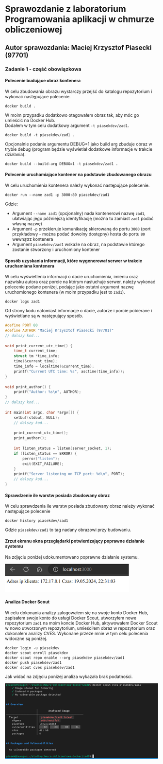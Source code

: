 # Sprawozdanie z laboratorium Programowania aplikacji w chmurze obliczeniowej

## Autor sprawozdania: Maciej Krzysztof Piasecki (97701)

### Zadanie 1 - część obowiązkowa

#### Polecenie budujące obraz kontenera

W celu zbudowania obrazu wystarczy przejść do katalogu repozytorium i wykonać następujące polecenie.

```shell
docker build .
```

W moim przypadku dodatkowo otagowałem obraz tak, aby móc go umieścić na Docker Hub.  
Dodałem w tym celu dodatkowy argument `-t piasekdev/zad1`.

```shell
docker build -t piasekdev/zad1 .
```

Opcjonalnie podanie argumentu DEBUG=1 jako build arg zbuduje obraz w trybie debug (program będzie wyświetlał dodatkowe informacje w trakcie działania).

```shell
docker build --build-arg DEBUG=1 -t piasekdev/zad1 .
```

#### Polecenie uruchamiające kontener na podstawie zbudowanego obrazu

W celu uruchomienia kontenera należy wykonać następujące polecenie.

```shell
docker run --name zad1 -p 3000:80 piasekdev/zad1
```

Gdzie:

- Argument `--name zad1` (opcjonalny) nada kontenerowi nazwę `zad1`, ułatwiając jego późniejszą identyfikację (można tu zamiast `zad1` podać własną nazwę)
- Argument `-p` przekieruje komunikację skierowaną do portu `3000` (port przykładowy - można podać dowolny dostępny) hosta do portu `80` wewnątrz kontenera
- Argument `piasekdev/zad1` wskaże na obraz, na podstawie którego zostanie stworzony i uruchomiony kontener

#### Sposób uzyskania informacji, które wygenerował serwer w trakcie uruchamiana kontenera

W celu wyświetlenia informacji o dacie uruchomienia, imieniu oraz nazwisku autora oraz porcie na którym nasłuchuje serwer, należy wykonać polecenie podane poniżej, podając jako ostatni argument nazwę uruchomionego kontenera (w moim przypadku jest to `zad1`).

```shell
docker logs zad1
```

Od strony kodu natomiast informacje o dacie, autorze i porcie pobierane i wyświetlane są w następujący sposób.

```c
#define PORT 80
#define AUTHOR "Maciej Krzysztof Piasecki (97701)"
// dalszy kod...

void print_current_utc_time() {
	time_t current_time;
	struct tm *time_info;
	time(&current_time);
	time_info = localtime(&current_time);
	printf("Current UTC time: %s", asctime(time_info));
}

void print_author() {
	printf("Author: %s\n", AUTHOR);
}
// dalszy kod...

int main(int argc, char *argv[]) {
	setbuf(stdout, NULL);
	// dalszy kod...

	print_current_utc_time();
	print_author();

	int listen_status = listen(server_socket, 1);
	if (listen_status == ERROR) {
		perror("listen");
		exit(EXIT_FAILURE);
	}
	printf("Server listening on TCP port: %d\n", PORT);
	// dalszy kod...
}
```

#### Sprawdzenie ile warstw posiada zbudowany obraz

W celu sprawdzenia ile warstw posiada zbudowany obraz należy wykonać następujące polecenie

```shell
docker history piasekdev/zad1
```

Gdzie `piasekdev/zad1` to tag nadany obrazowi przy budowaniu.

#### Zrzut ekranu okna przeglądarki potwierdzający poprawne działanie systemu

Na zdjęciu poniżej udokumentowano poprawne działanie systemu.

![Zrzut ekranu potwierdzający poprawne działanie systemu](images/system-test-result.png)

#### Analiza Docker Scout

W celu dokonania analizy zalogowałem się na swoje konto Docker Hub, zapisałem swoje konto do usługi Docker Scout, utworzyłem nowe repozytorium `zad1` na moim koncie Docker Hub, aktywowałem Docker Scout w nowo utworzonym repozytorium, umieściłem obraz w repozytorium oraz dokonałem analizy CVES. Wykonane przeze mnie w tym celu polecenia widoczne są poniżej.

```shell
docker login -u piasekdev
docker scout enroll piasekdev
docker scout repo enable --org piasekdev piasekdev/zad1
docker push piasekdev/zad1
docker scout cves piasekdev/zad1
```

Jak widać na zdjęciu poniżej analiza wykazała brak podatności.

![Wyniki analizy CVES](images/cves-analysis-result.png)
